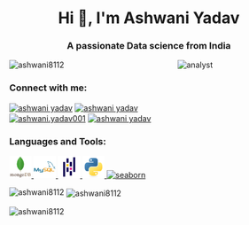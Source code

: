 <h1 align="center">Hi 👋, I'm Ashwani Yadav</h1>
<h3 align="center">A passionate Data science from India</h3>
<img  align="right" src="https://i0.wp.com/university.help.edu.my/wp-content/uploads/2020/09/MABA_img.jpg?fit=1920%2C1280&ssl=1" alt="analyst" style="width:200px;height:190px;"  >
<p align="left"> <img src="https://komarev.com/ghpvc/?username=ashwani8112&label=Profile%20views&color=0e75b6&style=flat" alt="ashwani8112" /> </p>

<h3 align="left">Connect with me:</h3>
<p align="left">
<a href="https://twitter.com/ashwani yadav" target="blank"><img align="center" src="https://raw.githubusercontent.com/rahuldkjain/github-profile-readme-generator/master/src/images/icons/Social/twitter.svg" alt="ashwani yadav" height="30" width="40" /></a>
<a href="https://linkedin.com/in/ashwani yadav" target="blank"><img align="center" src="https://raw.githubusercontent.com/rahuldkjain/github-profile-readme-generator/master/src/images/icons/Social/linked-in-alt.svg" alt="ashwani yadav" height="30" width="40" /></a>
<a href="https://instagram.com/ashwani.yadav001" target="blank"><img align="center" src="https://raw.githubusercontent.com/rahuldkjain/github-profile-readme-generator/master/src/images/icons/Social/instagram.svg" alt="ashwani.yadav001" height="30" width="40" /></a>
<a href="https://www.hackerrank.com/ashwani yadav" target="blank"><img align="center" src="https://raw.githubusercontent.com/rahuldkjain/github-profile-readme-generator/master/src/images/icons/Social/hackerrank.svg" alt="ashwani yadav" height="30" width="40" /></a>
</p>

<h3 align="left">Languages and Tools:</h3>
<p align="left"> <a href="https://www.mongodb.com/" target="_blank" rel="noreferrer"> <img src="https://raw.githubusercontent.com/devicons/devicon/master/icons/mongodb/mongodb-original-wordmark.svg" alt="mongodb" width="40" height="40"/> </a> <a href="https://www.mysql.com/" target="_blank" rel="noreferrer"> <img src="https://raw.githubusercontent.com/devicons/devicon/master/icons/mysql/mysql-original-wordmark.svg" alt="mysql" width="40" height="40"/> </a> <a href="https://pandas.pydata.org/" target="_blank" rel="noreferrer"> <img src="https://raw.githubusercontent.com/devicons/devicon/2ae2a900d2f041da66e950e4d48052658d850630/icons/pandas/pandas-original.svg" alt="pandas" width="40" height="40"/> </a> <a href="https://www.python.org" target="_blank" rel="noreferrer"> <img src="https://raw.githubusercontent.com/devicons/devicon/master/icons/python/python-original.svg" alt="python" width="40" height="40"/> </a> <a href="https://seaborn.pydata.org/" target="_blank" rel="noreferrer"> <img src="https://seaborn.pydata.org/_images/logo-mark-lightbg.svg" alt="seaborn" width="40" height="40"/> </a> </p>

<p><img align="left" src="https://github-readme-stats.vercel.app/api/top-langs?username=ashwani8112&show_icons=true&locale=en&layout=compact" alt="ashwani8112" /></p>

<p>&nbsp;<img align="center" src="https://github-readme-stats.vercel.app/api?username=ashwani8112&show_icons=true&locale=en" alt="ashwani8112" /></p>

<p><img align="center" src="https://github-readme-streak-stats.herokuapp.com/?user=ashwani8112&" alt="ashwani8112" /></p>
